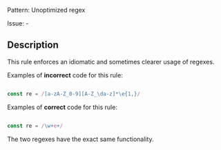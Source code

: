 Pattern: Unoptimized regex

Issue: -

## Description

This rule enforces an idiomatic and sometimes clearer usage of regexes.

Examples of **incorrect** code for this rule:

```js

const re = /[a-zA-Z_0-9][A-Z_\da-z]*\e{1,}/

```

Examples of **correct** code for this rule:

```js

const re = /\w+e+/

```

The two regexes have the exact same functionality.